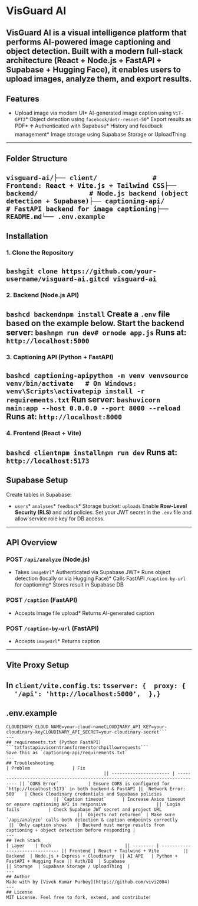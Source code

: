 # VisGuard AI
**VisGuard AI** is a visual intelligence platform that performs AI-powered **image captioning** and **object detection**. Built with a modern full-stack architecture (React + Node.js + FastAPI + Supabase + Hugging Face), it enables users to upload images, analyze them, and export results.
---
## Features
* Upload image via modern UI* AI-generated image caption using `ViT-GPT2`* Object detection using `facebook/detr-resnet-50`* Export results as PDF* 🡩 Authenticated with Supabase* History and feedback management* Image storage using Supabase Storage or UploadThing
---
## Folder Structure
```visguard-ai/├── client/              # Frontend: React + Vite.js + Tailwind CSS├── backend/             # Node.js backend (object detection + Supabase)├── captioning-api/      # FastAPI backend for image captioning├── README.md└── .env.example```
---
## Installation
### 1. Clone the Repository
```bashgit clone https://github.com/your-username/visguard-ai.gitcd visguard-ai```
---
### 2. Backend (Node.js API)
```bashcd backendnpm install```
Create a `.env` file based on the example below.
Start the backend server:
```bashnpm run dev# ornode app.js```
Runs at: `http://localhost:5000`
---
### 3. Captioning API (Python + FastAPI)
```bashcd captioning-apipython -m venv venvsource venv/bin/activate   # On Windows: venv\Scripts\activatepip install -r requirements.txt```
Run server:
```bashuvicorn main:app --host 0.0.0.0 --port 8000 --reload```
Runs at: `http://localhost:8000`
---
### 4. Frontend (React + Vite)
```bashcd clientnpm installnpm run dev```
Runs at: `http://localhost:5173`
---
## Supabase Setup
Create tables in Supabase:
* `users`* `analyses`* `feedback`* Storage bucket: `uploads`
Enable **Row-Level Security (RLS)** and add policies.
Set your JWT secret in the `.env` file and allow service role key for DB access.
---
## API Overview
### POST `/api/analyze` (Node.js)
* Takes `imageUrl`* Authenticated via Supabase JWT* Runs object detection (locally or via Hugging Face)* Calls FastAPI `/caption-by-url` for captioning* Stores result in Supabase DB
### POST `/caption` (FastAPI)
* Accepts image file upload* Returns AI-generated caption
### POST `/caption-by-url` (FastAPI)
* Accepts `imageUrl`* Returns caption
---
## Vite Proxy Setup
In `client/vite.config.ts`:
```tsserver: {  proxy: {    '/api': 'http://localhost:5000',  },}```
---
## .env.example
```env# Node BackendSUPABASE_URL=https://your-project.supabase.coSUPABASE_KEY=your-supabase-service-role-keySUPABASE_JWT_SECRET=your-jwt-secret
CLOUDINARY_CLOUD_NAME=your-cloud-nameCLOUDINARY_API_KEY=your-cloudinary-keyCLOUDINARY_API_SECRET=your-cloudinary-secret```
---
## requirements.txt (Python FastAPI)
```txtfastapiuvicorntransformerstorchpillowrequests```
Save this as `captioning-api/requirements.txt`
---
## Troubleshooting
| Problem                | Fix                                                                             || ---------------------- | ------------------------------------------------------------------------------- || `CORS Error`           | Ensure CORS is configured for `http://localhost:5173` in both backend & FastAPI || `Network Error: 500`   | Check Cloudinary credentials and Supabase policies                              || `Caption timeout`      | Increase Axios timeout or ensure captioning API is responsive                   || `Login fails`          | Check Supabase JWT secret and project URL                                       || `Objects not returned` | Make sure `/api/analyze` calls both detection & caption endpoints correctly     || `Only caption shows`   | Backend must merge results from captioning + object detection before responding |
---
## Tech Stack
| Layer    | Tech                            || -------- | ------------------------------- || Frontend | React + Tailwind + Vite         || Backend  | Node.js + Express + Cloudinary  || AI API   | Python + FastAPI + Hugging Face || Auth/DB  | Supabase                        || Storage  | Supabase Storage / UploadThing  |
---
## Author
Made with by [Vivek Kumar Purbey](https://github.com/vivi2004)
---
## License
MIT License. Feel free to fork, extend, and contribute!
